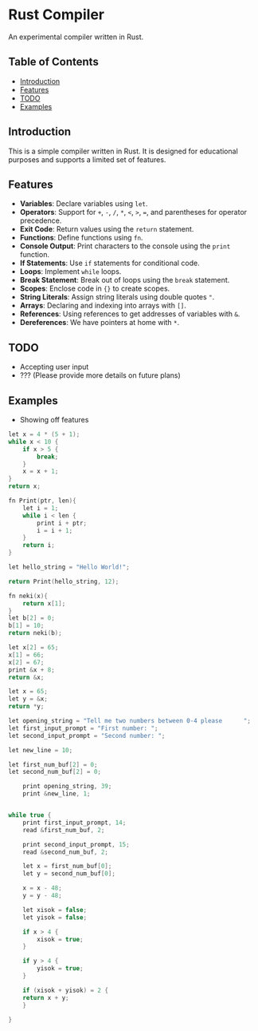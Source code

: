# Rust Compiler

An experimental compiler written in Rust.

## Table of Contents
- [Introduction](#introduction)
- [Features](#features)
- [TODO](#todo)
- [Examples](#examples)

## Introduction

This is a simple compiler written in Rust. It is designed for educational purposes and supports a limited set of features.

## Features

- **Variables**: Declare variables using `let`.
- **Operators**: Support for `+`, `-`, `/`, `*`, `<`, `>`, `=`, and parentheses for operator precedence.
- **Exit Code**: Return values using the `return` statement.
- **Functions**: Define functions using `fn`.
- **Console Output**: Print characters to the console using the `print` function.
- **If Statements**: Use `if` statements for conditional code.
- **Loops**: Implement `while` loops.
- **Break Statement**: Break out of loops using the `break` statement.
- **Scopes**: Enclose code in `{}` to create scopes.
- **String Literals**: Assign string literals using double quotes `"`.
- **Arrays**: Declaring and indexing into arrays with `[]`.
- **References**: Using references to get addresses of variables with `&`.
- **Dereferences**: We have pointers at home with `*`.

## TODO

- Accepting user input
- ??? (Please provide more details on future plans)

## Examples

- Showing off features

```cpp
let x = 4 * (5 + 1);
while x < 10 {
    if x > 5 {
        break;
    }
    x = x + 1;
}
return x;
```

```cpp
fn Print(ptr, len){
    let i = 1;
    while i < len {
        print i + ptr;
        i = i + 1;
    }
    return i;
}

let hello_string = "Hello World!";

return Print(hello_string, 12);
```

```cpp
fn neki(x){
    return x[1];
}
let b[2] = 0;
b[1] = 10;
return neki(b);
```

```cpp
let x[2] = 65;
x[1] = 66;
x[2] = 67;
print &x + 8;
return &x;
```

```cpp
let x = 65;
let y = &x;
return *y;
```

```cpp
let opening_string = "Tell me two numbers between 0-4 please      ";
let first_input_prompt = "First number: ";
let second_input_prompt = "Second number: ";

let new_line = 10;

let first_num_buf[2] = 0;
let second_num_buf[2] = 0;

    print opening_string, 39;
    print &new_line, 1;


while true {
    print first_input_prompt, 14;
    read &first_num_buf, 2;

    print second_input_prompt, 15;
    read &second_num_buf, 2;

    let x = first_num_buf[0];
    let y = second_num_buf[0];

    x = x - 48;
    y = y - 48;  

    let xisok = false;
    let yisok = false;

    if x > 4 {
        xisok = true;
    }

    if y > 4 {
        yisok = true;
    }

    if (xisok + yisok) = 2 {
    return x + y;
    }

}
```